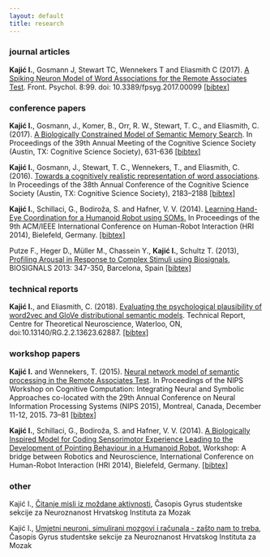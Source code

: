 ```yaml
---
layout: default
title: research
---
```


### journal articles
**Kajić I.**, Gosmann J, Stewart TC, Wennekers T and Eliasmith C (2017). [A Spiking Neuron Model of Word Associations for the Remote Associates Test](http://journal.frontiersin.org/article/10.3389/fpsyg.2017.00099). Front. Psychol. 8:99. doi: 10.3389/fpsyg.2017.00099 <a
href="http://compneuro.uwaterloo.ca/publications/kajic2017.html#kajic2017cite"
target="_blank">[bibtex]</a>


### conference papers

**Kajić I.**, Gosmann, J., Komer, B., Orr, R. W., Stewart, T. C., and
Eliasmith, C. (2017). [A Biologically Constrained Model of Semantic Memory
Search](https://mindmodeling.org/cogsci2017/papers/0127/paper0127.pdf). In
Proceedings of the 39th Annual Meeting of the Cognitive Science Society
(Austin, TX: Cognitive Science Society), 631-636 <a
href="http://compneuro.uwaterloo.ca/publications/kajic2017a.html"
target="_blank">[bibtex]</a>



**Kajić I.**, Gosmann, J., Stewart, T. C., Wennekers, T., and Eliasmith, C.
(2016). [Towards a cognitively realistic representation of word
associations](http://mindmodeling.org/cogsci2016/papers/0379/paper0379.pdf). In Proceedings of the 38th Annual Conference of the Cognitive Science Society (Austin, TX: Cognitive
Science Society), 2183–2188 <a
href="https://raw.githubusercontent.com/ikajic/ikajic.github.io/master/publications/kajic2016.bib"
target="_blank">[bibtex]</a>



**Kajić I.**, Schillaci, G., Bodiroža, S. and Hafner, V. V. (2014). [Learning Hand-Eye Coordination for
a Humanoid Robot using SOMs.](http://adapt.informatik.hu-berlin.de/pub/papers/HRI14-p192.pdf) In Proceedings of the 9th ACM/IEEE International Conference on Human-Robot Interaction (HRI 2014), Bielefeld, Germany.
<a href="https://raw.githubusercontent.com/ikajic/ikajic.github.io/master/publications/kajic2014a.bib" target="_blank">[bibtex]</a>

Putze F., Heger D., Müller M., Chassein Y., **Kajić I.**, Schultz T. (2013), [Profiling Arousal in Response to Complex Stimuli using Biosignals](https://www.researchgate.net/profile/Ivana_Kajic/publication/260986674_Profiling_Arousal_in_Response_to_Complex_Stimuli_using_Biosignals/links/02e7e5333e36b33b16000000.pdf), BIOSIGNALS 2013: 347-350, Barcelona, Spain
<a href="https://raw.githubusercontent.com/ikajic/ikajic.github.io/master/publications/putze2013.bib" target="_blank">[bibtex]</a>

### technical reports

**Kajić I.**, and Eliasmith, C. (2018). [Evaluating the psychological plausibility
of word2vec and GloVe distributional semantic models](http://compneuro.uwaterloo.ca/files/publications/kajic.2018a.pdf). Technical Report, Centre for Theoretical Neuroscience, Waterloo, ON, doi:10.13140/RG.2.2.13623.62887.
<a href="https://raw.githubusercontent.com/ctn-waterloo/website/master/ctn_waterloo/content/publications/kajic2018a.bib" target="_blank">[bibtex]</a>

### workshop papers

**Kajić I.** and Wennekers, T. (2015). [Neural network model of semantic processing in the Remote
Associates Test](http://daselab.cs.wright.edu/nesy/CoCo2015/coco_nips_2015_pre-proceedings.pdf#73). In Proceedings of the NIPS Workshop on Cognitive Computation: Integrating Neural and Symbolic Approaches co-located with the 29th Annual Conference on Neural Information
Processing Systems (NIPS 2015), Montreal, Canada, December 11-12, 2015. 73–81
<a href="https://raw.githubusercontent.com/ikajic/ikajic.github.io/master/publications/kajic2015.bib" target="_blank">[bibtex]</a>

**Kajić I.**, Schillaci, G., Bodiroža, S. and Hafner, V. V. (2014). [A Biologically Inspired Model for Coding Sensorimotor Experience Leading to the Development of Pointing Behaviour in a Humanoid
Robot.](http://www.macs.hw.ac.uk/~kl360/HRI2014W/submission/S11.pdf) Workshop: A bridge between Robotics and Neuroscience, International Conference on Human-Robot Interaction (HRI 2014), Bielefeld, Germany.
<a href="https://raw.githubusercontent.com/ikajic/ikajic.github.io/master/publications/kajic2014b.bib" target="_blank">[bibtex]</a>



### other

Kajić I., [Čitanje misli iz moždane aktivnosti](http://gyrus.hiim.hr/images/gyrus3/Gyrus3_Part9.pdf), Časopis Gyrus studentske sekcije za Neuroznanost Hrvatskog Instituta za Mozak 

Kajić I., [Umjetni neuroni, simulirani mozgovi i računala - zašto nam to
treba](http://gyrus.hiim.hr/images/gyrus1/Gyrus1_Part4.pdf), Časopis Gyrus studentske sekcije za Neuroznanost Hrvatskog Instituta za Mozak
